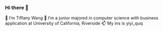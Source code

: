 ### Hi there 👋
🌱 I’m Tiffany Wang
🔭 I’m a junior majored in computer science with business application at University of California, Riverside
📫 My ins is yiyi_quq


<!--
**twang0323/twang0323** is a ✨ _special_ ✨ repository because its `README.md` (this file) appears on your GitHub profile.

Here are some ideas to get you started:

- 🔭 I’m currently working on ...
- 🌱 I’m currently learning ...
- 👯 I’m looking to collaborate on ...
- 🤔 I’m looking for help with ...
- 💬 Ask me about ...
- 📫 How to reach me: ...
- 😄 Pronouns: ...
- ⚡ Fun fact: ...
-->
